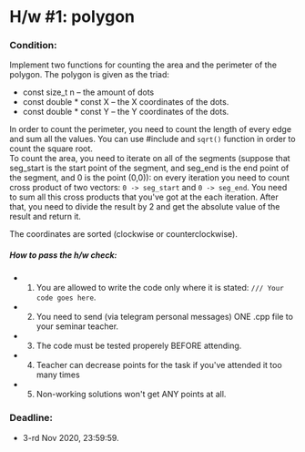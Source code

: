 # H/w #1: polygon

### Condition:
Implement two functions for counting the area and the perimeter of the polygon. The polygon is given as the triad:
+ const size_t n – the amount of dots
+ const double * const X – the X coordinates of the dots.
+ const double * const Y – the Y coordinates of the dots.

In order to count the perimeter, you need to count the length of every edge and sum all the values. You can use #include <cmath> and `sqrt()` function in order to count the square root. \
To count the area, you need to iterate on all of the segments (suppose that seg_start is the start point of the segment, and seg_end is the end point of the segment, and 0 is the point (0,0)): on every iteration you need to count cross product of two vectors: `0 -> seg_start` and `0 -> seg_end`. You need to sum all this cross products that you've got at the each iteration. After that, you need to divide the result by 2 and get the absolute value of the result and return it.
  
The coordinates are sorted (clockwise or counterclockwise).


##### How to pass the h/w check:
+ 1) You are allowed to write the code only where it is stated: `/// Your code goes here`.
+ 2) You need to send (via telegram personal messages) ONE .cpp file to your seminar teacher.
+ 3) The code must be tested properely BEFORE attending.
+ 4) Teacher can decrease points for the task if you've attended it too many times
+ 5) Non-working solutions won't get ANY points at all.

### Deadline:
+ 3-rd Nov 2020, 23:59:59.

